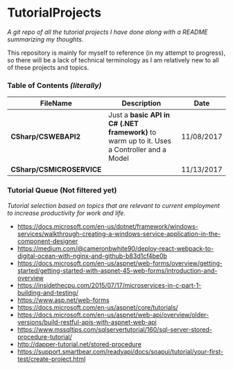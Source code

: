 # TutorialProjects
*A git repo of all the tutorial projects I have done along with a README summarizing my thoughts.*

This repository is mainly for myself to reference (in my attempt to progress), so there will be a lack of technical terminology as I am relatively new to all of these projects and topics.

### Table of Contents *(literally)*
| FileName | Description | Date |
| --- | ----------- | ---- |
| **CSharp/CSWEBAPI2**  | Just a **basic API in C# (.NET framework)** to warm up to it. Uses a Controller and a Model | 11/08/2017
| **CSharp/CSMICROSERVICE** | |11/13/2017

### Tutorial Queue (Not filtered yet)
*Tutorial selection based on topics that are relevant to current employment to increase productivity for work and life.*
- https://docs.microsoft.com/en-us/dotnet/framework/windows-services/walkthrough-creating-a-windows-service-application-in-the-component-designer
- https://medium.com/@cameronbwhite90/deploy-react-webpack-to-digital-ocean-with-nginx-and-github-b83d1cf4be0b
- https://docs.microsoft.com/en-us/aspnet/web-forms/overview/getting-started/getting-started-with-aspnet-45-web-forms/introduction-and-overview
- https://insidethecpu.com/2015/07/17/microservices-in-c-part-1-building-and-testing/
- https://www.asp.net/web-forms
- https://docs.microsoft.com/en-us/aspnet/core/tutorials/
- https://docs.microsoft.com/en-us/aspnet/web-api/overview/older-versions/build-restful-apis-with-aspnet-web-api
- https://www.mssqltips.com/sqlservertutorial/160/sql-server-stored-procedure-tutorial/
- http://dapper-tutorial.net/stored-procedure
- https://support.smartbear.com/readyapi/docs/soapui/tutorial/your-first-test/create-project.html

